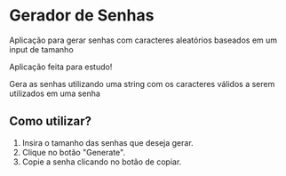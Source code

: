 # Gerador de Senhas

Aplicação para gerar senhas com caracteres aleatórios baseados em um input de tamanho 

Aplicação feita para estudo!

Gera as senhas utilizando uma string com os caracteres válidos a serem utilizados em uma senha

## Como utilizar?

1. Insira o tamanho das senhas que deseja gerar.
2. Clique no botão "Generate".
3. Copie a senha clicando no botão de copiar.
